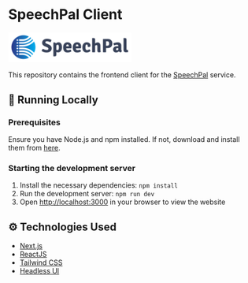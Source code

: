 # SpeechPal Client

<a href="https://www.speechpal.co/"><img src="./speechpal-logo.png" width="250"/></a>

This repository contains the frontend client for the [SpeechPal](https://www.speechpal.co/) service.

## 🚀 Running Locally

### Prerequisites
Ensure you have Node.js and npm installed. If not, download and install them from [here](https://nodejs.org/).

### Starting the development server
1. Install the necessary dependencies:
   `npm install`
2. Run the development server:
   `npm run dev`
3. Open [http://localhost:3000](http://localhost:3000) in your browser to view the website

## ⚙️ Technologies Used
- [Next.js](https://nextjs.org/docs)
- [ReactJS](https://react.dev/)
- [Tailwind CSS](https://tailwindcss.com/docs) 
- [Headless UI](https://headlessui.dev)
